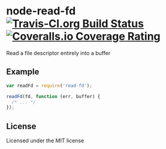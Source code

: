 # node-read-fd [![Travis-CI.org Build Status](https://img.shields.io/travis/Qix-/node-read-fd.svg?style=flat-square)](https://travis-ci.org/Qix-/node-read-fd) [![Coveralls.io Coverage Rating](https://img.shields.io/coveralls/Qix-/node-read-fd.svg?style=flat-square)](https://coveralls.io/r/Qix-/node-read-fd)
Read a file descriptor entirely into a buffer

## Example
```javascript
var readFd = require('read-fd');

readFd(fd, function (err, buffer) {
  /* ... */
});
```

## License
Licensed under the MIT license
